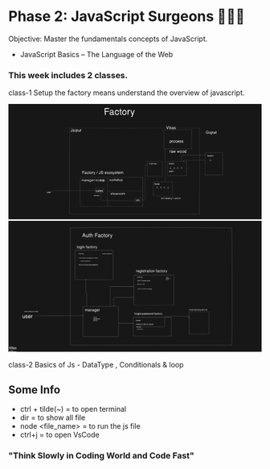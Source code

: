 # Phase 2: JavaScript Surgeons 🧑🏻‍⚕️
Objective: Master the fundamentals concepts of JavaScript.
- JavaScript Basics – The Language of the Web
### This week includes 2 classes.
class-1 Setup the factory means understand the overview of javascript.

<img src="./class-1/Screenshot 2025-02-10 094030.png">

<img src="./class-1/Screenshot 2025-02-10 094052.png">


class-2 Basics of Js - DataType , Conditionals & loop

## Some Info
- ctrl + tilde(~) = to open terminal
- dir = to show all file
- node <file_name> = to run the js file
- ctrl+j = to  open VsCode

### "Think Slowly in Coding World and Code Fast"
